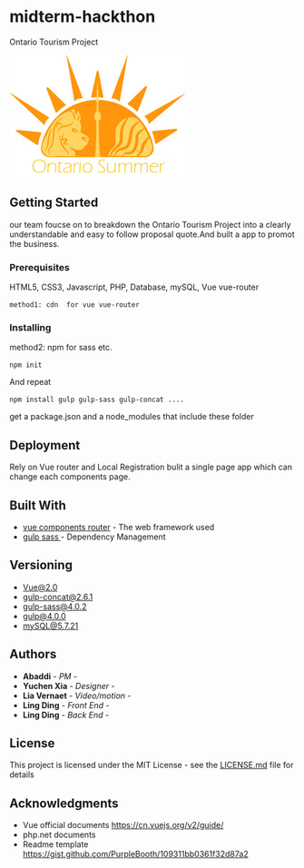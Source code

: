 # midterm-hackthon
Ontario Tourism Project

![GitHub Logo](https://raw.githubusercontent.com/azusakaworu/midterm-hackthon/master/images/logo.jpg)


## Getting Started

our team foucse on to breakdown the Ontario Tourism Project into a clearly understandable and easy to follow proposal quote.And built a app to promot the business.


### Prerequisites

HTML5, CSS3, Javascript, PHP, Database, mySQL, 
Vue vue-router 

```
method1: cdn  for vue vue-router 
```

### Installing

method2: npm for sass etc.

```
npm init 
```

And repeat

```
npm install gulp gulp-sass gulp-concat ....
```

get a package.json and a node_modules that include these folder


## Deployment

Rely on Vue router and Local Registration bulit a single page app which can change each components page.

## Built With

* [vue components router](https://cn.vuejs.org/v2/guide/routing.html) - The web framework used
* [gulp sass ](https://www.npmjs.com/package/gulp-sass) - Dependency Management




## Versioning

+ Vue@2.0
+ gulp-concat@2.6.1
+ gulp-sass@4.0.2
+ gulp@4.0.0
+ mySQL@5.7.21

## Authors

* **Abaddi** - *PM* - 
* **Yuchen Xia** - *Designer* - 
* **Lia Vernaet** - *Video/motion* - 
* **Ling Ding** - *Front End* - 
* **Ling Ding** - *Back End* - 


## License

This project is licensed under the MIT License - see the [LICENSE.md](LICENSE.md) file for details

## Acknowledgments

* Vue official documents https://cn.vuejs.org/v2/guide/
* php.net documents
* Readme template https://gist.github.com/PurpleBooth/109311bb0361f32d87a2

